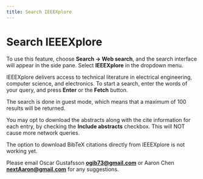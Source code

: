 ```yaml
---
title: Search IEEEXplore
---
```


# Search IEEEXplore

To use this feature, choose **Search -&gt; Web search**, and the search interface will appear in the side pane. Select **IEEEXplore** in the dropdown menu.

IEEEXplore delivers access to technical literature in electrical engineering, computer science, and electronics. To start a search, enter the words of your query, and press **Enter** or the **Fetch** button.

The search is done in guest mode, which means that a maximum of 100 results will be returned.

You may opt to download the abstracts along with the cite information for each entry, by checking the **Include abstracts** checkbox. This will NOT cause more network queries.

The option to download BibTeX citations directly from IEEEXplore is not working yet.

Please email Oscar Gustafsson **ogib73@gmail.com** or Aaron Chen **nextAaron@gmail.com** for any suggestions.
